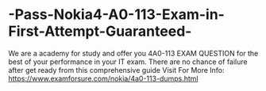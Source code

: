 # -Pass-Nokia4-A0-113-Exam-in-First-Attempt-Guaranteed-
We are a academy for study and offer you 4A0-113 EXAM QUESTION for the best of your performance in your IT exam. There are no chance of failure after get ready from this comprehensive guide  Visit For More Info: https://www.examforsure.com/nokia/4a0-113-dumps.html
